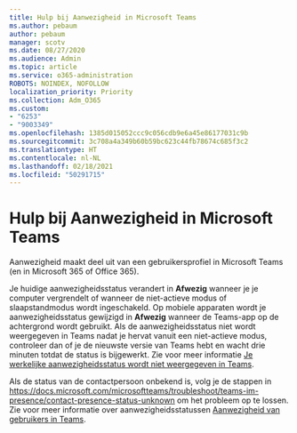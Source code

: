```yaml
---
title: Hulp bij Aanwezigheid in Microsoft Teams
ms.author: pebaum
author: pebaum
manager: scotv
ms.date: 08/27/2020
ms.audience: Admin
ms.topic: article
ms.service: o365-administration
ROBOTS: NOINDEX, NOFOLLOW
localization_priority: Priority
ms.collection: Adm_O365
ms.custom:
- "6253"
- "9003349"
ms.openlocfilehash: 1385d015052ccc9c056cdb9e6a45e86177031c9b
ms.sourcegitcommit: 3c708a4a349b60b59bc623c44fb78674c685f3c2
ms.translationtype: HT
ms.contentlocale: nl-NL
ms.lasthandoff: 02/18/2021
ms.locfileid: "50291715"
---
```

# <a name="help-with-presence-in-microsoft-teams"></a>Hulp bij Aanwezigheid in Microsoft Teams

Aanwezigheid maakt deel uit van een gebruikersprofiel in Microsoft Teams (en in Microsoft 365 of Office 365). 

Je huidige aanwezigheidsstatus verandert in  **Afwezig**  wanneer je je computer vergrendelt of wanneer de niet-actieve modus of slaapstandmodus wordt ingeschakeld. Op mobiele apparaten wordt je aanwezigheidsstatus gewijzigd in **Afwezig**  wanneer de Teams-app op de achtergrond wordt gebruikt. Als de aanwezigheidsstatus niet wordt weergegeven in Teams nadat je hervat vanuit een niet-actieve modus, controleer dan of je de nieuwste versie van Teams hebt en wacht drie minuten totdat de status is bijgewerkt. Zie voor meer informatie [Je werkelijke aanwezigheidsstatus wordt niet weergegeven in Teams](https://docs.microsoft.com/microsoftteams/troubleshoot/teams-im-presence/presence-not-show-actual-status).

Als de status van de contactpersoon onbekend is, volg je de stappen in https://docs.microsoft.com/microsoftteams/troubleshoot/teams-im-presence/contact-presence-status-unknown om het probleem op te lossen.
Zie voor meer informatie over aanwezigheidsstatussen [Aanwezigheid van gebruikers in Teams](https://docs.microsoft.com/microsoftteams/presence-admins).

